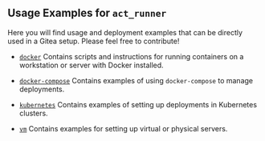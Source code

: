 ## Usage Examples for `act_runner`

Here you will find usage and deployment examples that can be directly used in a Gitea setup. Please feel free to contribute!


- [`docker`](docker)
  Contains scripts and instructions for running containers on a workstation or server with Docker installed.

- [`docker-compose`](docker-compose)
  Contains examples of using `docker-compose` to manage deployments.

- [`kubernetes`](kubernetes)
  Contains examples of setting up deployments in Kubernetes clusters.

- [`vm`](vm)
  Contains examples for setting up virtual or physical servers.
